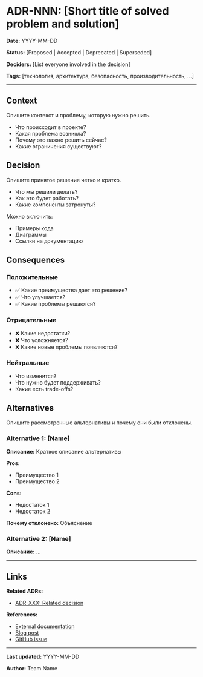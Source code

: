 # ADR-NNN: [Short title of solved problem and solution]

**Date:** YYYY-MM-DD

**Status:** [Proposed | Accepted | Deprecated | Superseded]

**Deciders:** [List everyone involved in the decision]

**Tags:** [технология, архитектура, безопасность, производительность, ...]

---

## Context

Опишите контекст и проблему, которую нужно решить.

- Что происходит в проекте?
- Какая проблема возникла?
- Почему это важно решить сейчас?
- Какие ограничения существуют?

## Decision

Опишите принятое решение четко и кратко.

- Что мы решили делать?
- Как это будет работать?
- Какие компоненты затронуты?

Можно включить:

- Примеры кода
- Диаграммы
- Ссылки на документацию

## Consequences

### Положительные

- ✅ Какие преимущества дает это решение?
- ✅ Что улучшается?
- ✅ Какие проблемы решаются?

### Отрицательные

- ❌ Какие недостатки?
- ❌ Что усложняется?
- ❌ Какие новые проблемы появляются?

### Нейтральные

- Что изменится?
- Что нужно будет поддерживать?
- Какие есть trade-offs?

## Alternatives

Опишите рассмотренные альтернативы и почему они были отклонены.

### Alternative 1: [Name]

**Описание:** Краткое описание альтернативы

**Pros:**

- Преимущество 1
- Преимущество 2

**Cons:**

- Недостаток 1
- Недостаток 2

**Почему отклонено:** Объяснение

### Alternative 2: [Name]

**Описание:** ...

---

## Links

**Related ADRs:**

- [ADR-XXX: Related decision](./XXX-related-decision.md)

**References:**

- [External documentation](https://example.com)
- [Blog post](https://example.com)
- [GitHub issue](https://github.com/org/repo/issues/123)

---

**Last updated:** YYYY-MM-DD

**Author:** Team Name
